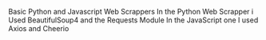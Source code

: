 Basic Python and Javascript Web Scrappers
In the Python Web Scrapper i Used BeautifulSoup4 and the Requests Module
In the JavaScript one I used Axios and Cheerio
